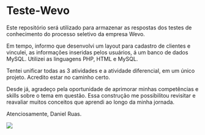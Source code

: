 # Teste-Wevo
Este repositório será utilizado para armazenar as respostas dos testes de conhecimento do processo seletivo da empresa Wevo.

Em tempo, informo que desenvolvi um layout para cadastro de clientes e vinculei, as informações inseridas pelos usuários, á um banco de dados MySQL.
Utilizei as linguagens PHP, HTML e MySQL. 

Tentei unificar todas as 3 atividades e a atividade diferencial, em um único projeto. 
Acredito estar no caminho certo.

Desde já, agradeço pela oportunidade de aprimorar minhas competências e skills sobre o tema em questão. Essa construção me possibilitou revisitar e reavaliar muitos conceitos que aprendi ao longo da minha jornada.

Atenciosamente,
Daniel Ruas.

<img src = "https://conteudo-site.wevo.io/wp-content/uploads/2021/11/wevo-a-jitterbit-company-01.png">
